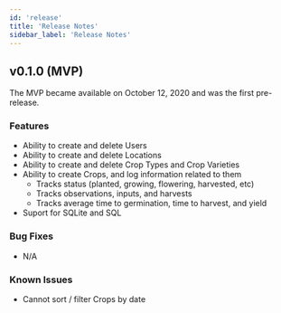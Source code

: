 ```yaml
---
id: 'release'
title: 'Release Notes'
sidebar_label: 'Release Notes'
---
```


## v0.1.0 (MVP)
The MVP became available on October 12, 2020 and was the first pre-release.

### Features
- Ability to create and delete Users
- Ability to create and delete Locations
- Ability to create and delete Crop Types and Crop Varieties
- Ability to create Crops, and log information related to them
    - Tracks status (planted, growing, flowering, harvested, etc)
    - Tracks observations, inputs, and harvests
    - Tracks average time to germination, time to harvest, and yield
- Suport for SQLite and SQL

### Bug Fixes
- N/A

### Known Issues
- Cannot sort / filter Crops by date